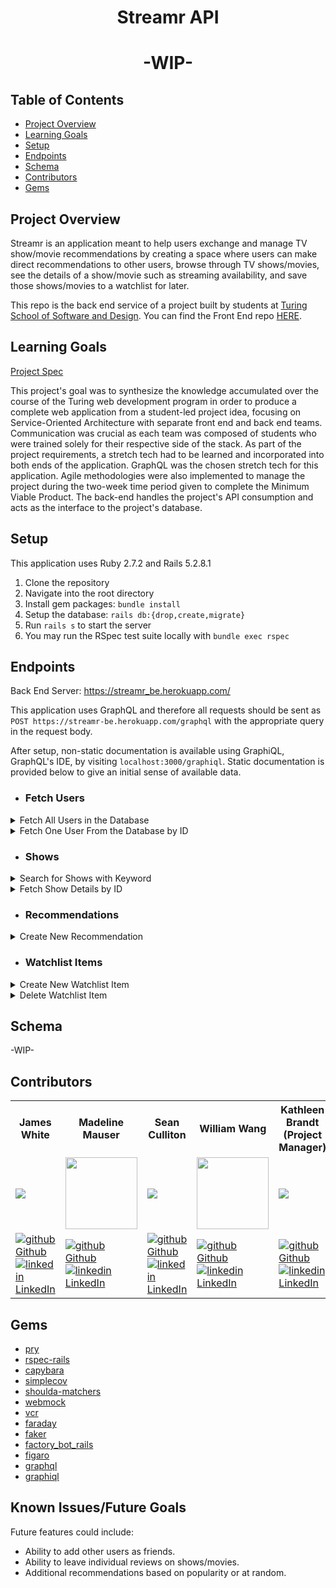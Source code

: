 <div align="center">
  <h1>Streamr API</h1>
  <h1>-WIP-</h1>
</div>

## Table of Contents
- [Project Overview](#project-overview)
- [Learning Goals](#learning-goals)
- [Setup](#setup)
- [Endpoints](#endpoints)
- [Schema](#schema)
- [Contributors](#contributors)
- [Gems](#gems)


## Project Overview
Streamr is an application meant to help users exchange and manage TV show/movie recommendations by creating a space where users can make direct recommendations to other users, browse through TV shows/movies, see the details of a show/movie such as streaming availability, and save those shows/movies to a watchlist for later.

This repo is the back end service of a project built by students at [Turing School of Software and Design](https://turing.edu/). You can find the Front End repo [HERE](https://github.com/streamr-turing/streamr-fe).



## Learning Goals
[Project Spec](https://mod4.turing.edu/projects/capstone/)

This project's goal was to synthesize the knowledge accumulated over the course of the Turing web development program in order to produce a complete web application from a student-led project idea, focusing on Service-Oriented Architecture with separate front end and back end teams. Communication was crucial as each team was composed of students who were trained solely for their respective side of the stack. As part of the project requirements, a stretch tech had to be learned and incorporated into both ends of the application. GraphQL was the chosen stretch tech for this application. Agile methodologies were also implemented to manage the project during the two-week time period given to complete the Minimum Viable Product.
The back-end handles the project's API consumption and acts as the interface to the project's database.

## Setup
This application uses Ruby 2.7.2 and Rails 5.2.8.1

1. Clone the repository
2. Navigate into the root directory
3. Install gem packages: `bundle install`
4. Setup the database: `rails db:{drop,create,migrate}`
6. Run `rails s` to start the server
7. You may run the RSpec test suite locally with `bundle exec rspec`

## Endpoints
Back End Server: https://streamr_be.herokuapp.com/

This application uses GraphQL and therefore all requests should be sent as `POST https://streamr-be.herokuapp.com/graphql` with the appropriate query in the request body. 

After setup, non-static documentation is available using GraphiQL, GraphQL's IDE, by visiting `localhost:3000/graphiql`. Static documentation is provided below to give an initial sense of available data.

- ### Fetch Users
<details close>
<summary>Fetch All Users in the Database</summary>
<br>
Request Body: <br>
  
```
  query {
    users {
        id
        username
        avatarUrl
    }
  }
```
  
JSON Response Example: 
```json 
  {
  "data": {
    "users": [
      {
        "id": "1",
        "username": "snoop_dogg",
        "avatarUrl": "https://cdn-icons-png.flaticon.com/512/3940/3940414.png"
      },
      {
        "id": "2",
        "username": "martha_stewart",
        "avatarUrl": "https://cdn-icons-png.flaticon.com/512/3940/3940448.png"
      },
      {...},
      {...}
    ]
  }
```
</details>

<details close>
<summary>Fetch One User From the Database by ID</summary>
<br>
Request Body: <br>
  
```
query {
	fetchUser (
  	id: 5
  )
  {
    id
    username
    avatarUrl
    watchlistItems {
      show {
        tmdbId
        title
        releaseYear
        posterUrl
        mediaType
      }
    }
    recommendations {
      id
      recommendeeId
      recommender {
        id
        username
        avatarUrl
      }
      show {
        tmdbId
        title
        releaseYear
        rating
        genres
        posterUrl
        mediaType
      }
      createdAt
    }
  }
}
```
  
JSON Response Example: 
```json 
 {
  "data": {
    "fetchUser": {
      "id": "5",
      "username": "the_burger_king",
      "avatarUrl": "https://cdn-icons-png.flaticon.com/512/3940/3940429.png",
      "watchlistItems": [
        {
          "show": {
            "tmdbId": 76331,
            "title": "Succession",
            "releaseYear": "2018",
            "posterUrl": "https://image.tmdb.org/t/p/w500/e2X32jUfJ2kb4QtNg3WCTnLyGxD.jpg",
            "mediaType": "tv"
          }
        },
        {..},
        {..}
      ],
      "recommendations": [
        {
          "id": "5",
          "recommendeeId": 5,
          "recommender": {
            "id": "4",
            "username": "sean_not_shaun",
            "avatarUrl": "https://cdn-icons-png.flaticon.com/512/3940/3940421.png"
          },
          "show": {
            "tmdbId": 4608,
            "title": "30 Rock",
            "releaseYear": "2006",
            "rating": 7.45,
            "genres": [
              "Comedy"
            ],
            "posterUrl": "https://image.tmdb.org/t/p/w500/k3RbNzPEPW0cmkfkn1xVCTk3Qde.jpg",
            "mediaType": "tv"
          },
          "createdAt": "2023-02-12T19:29:41Z"
        },
        {..},
        {..}
      ]
    }
  }
}
```
</details>

- ### Shows
<details close>

<summary>Search for Shows with Keyword</summary>
<br>
Request Body: <br>

```
  query {
    shows(
        query: "30 Rock"
    )
    {
        tmdbId
        title
        imageUrl
        yearCreated
        mediaType
        rating
        genres
    }
}
```

JSON Response Example: 
```json 
  {
  "data": {
    "shows": [
      {
        "tmdbId": 4608,
        "title": "30 Rock",
        "imageUrl": "https://image.tmdb.org/t/p/w500//k3RbNzPEPW0cmkfkn1xVCTk3Qde.jpg",
        "yearCreated": "2006-10-11",
        "mediaType": "tv",
        "rating": 7.45,
        "genres": [
          "Comedy"
        ]
      },
      {..},
      {..},
    ]
  }
```
</details>

<details close>

<summary>Fetch Show Details by ID</summary>
<br>
  Note: The argument `userId` is only required if the recommendedBy field is present in query <br>
Request Body: <br>

```
  query {
    showDetails(
        tmdbId: 4608
        userId: 1
      	mediaType: "tv"
    )
    {
        tmdbId
        title
        releaseYear
        streamingService {
          logoPath
          providerName
        }
        posterUrl
        genres
        rating
        summary
      	mediaType
        recommendedBy {
                id
                username
                avatarUrl
        }
    	 
    }
}
```

JSON Response Example: 
```json 
  {
  "data": {
    "showDetails": {
      "tmdbId": 4608,
      "title": "30 Rock",
      "releaseYear": "2006",
      "streamingService": [
        {
          "logoPath": "https://image.tmdb.org/t/p/w500/zxrVdFjIjLqkfnwyghnfywTn3Lh.jpg",
          "providerName": "Hulu"
        },
        {..},
        {..}
      ],
      "posterUrl": "https://image.tmdb.org/t/p/w500/k3RbNzPEPW0cmkfkn1xVCTk3Qde.jpg",
      "genres": [
        "Comedy"
      ],
      "rating": 7.45,
      "summary": "Liz Lemon, the head writer...",
      "mediaType": "tv",
      "recommendedBy": [
        {
          "id": "2",
          "username": "martha_stewart",
          "avatarUrl": "https://cdn-icons-png.flaticon.com/512/3940/3940448.png"
        },
        {..},
        {..}
      ]
    }
  }
}
```
</details>

- ### Recommendations
<details close>

<summary>Create New Recommendation</summary>
<br>
Request Body: <br>

```
  mutation {
    createRecommendation (
        tmdbId: 4608,
        recommenderId: 1,
        recommendeeId: 2,
        mediaType: "tv"
    )
    {
        id
        tmdbId
        recommenderId
        recommendeeId
    }
}
```

JSON Response Example: 
```json 
  {
  "data": {
    "createRecommendation": {
      "id": "30",
      "tmdbId": 4608,
      "recommenderId": 1,
      "recommendeeId": 2
    }
  }
}
```
</details>

- ### Watchlist Items
<details close>

<summary>Create New Watchlist Item</summary>
<br>
Request Body: <br>

```
  mutation {
    createWatchlistItem (
        tmdbId: 4608,
        userId: 1,
        mediaType: "tv"
    )
    {
        id
        tmdbId
        userId
    }
}
```

JSON Response Example: 
```json 
  {
  "data": {
    "createWatchlistItem": {
      "id": "83",
      "tmdbId": 4608,
      "userId": 1
    }
  }
}
```
</details>

<details close>

<summary>Delete Watchlist Item</summary>
<br>
Request Body: <br>

```
  mutation {
    deleteWatchlistItem (
        id: 83 )
    {
        id
    }
}
```

JSON Response Example: 
```json 
  {
  "data": {
    "deleteWatchlistItem": {
      "id": "83"
    }
  }
}
```
</details>


## Schema

-WIP-

## Contributors
<table>
  <tr>
    <th>James White</th>
    <th>Madeline Mauser</th>
    <th>Sean Culliton</th>
    <th>William Wang</th>
    <th>Kathleen Brandt<br>(Project Manager)</th>
  </tr>
  <tr>
    <td><img src="https://avatars.githubusercontent.com/u/108167041?s=120&v=4"></td>
    <td><img src="https://avatars.githubusercontent.com/u/106927896?width="200" height="115""></td>
    <td><img src="https://avatars.githubusercontent.com/u/108320490?s=120&v=4"></td>
    <td><img src="https://avatars.githubusercontent.com/u/110333328?width="200" height="115""></td>
    <td><img src="https://avatars.githubusercontent.com/u/96136707?s=120&v=4"></td>
  </tr>

  <tr>
    <td>
      <a href="https://github.com/James-E-White"  rel="nofollow noreferrer">
          <img src="https://i.stack.imgur.com/tskMh.png" alt="github"> Github
        </a><br>
      <a href="https://www.linkedin.com/in/james-ed-wh/" rel="nofollow noreferrer">
    <img src="https://i.stack.imgur.com/gVE0j.png" alt="linkedin"> LinkedIn
        </a>
    </td>
        <td>
       <a href="https://github.com/MadelineMauser" rel="nofollow noreferrer">
            <img src="https://i.stack.imgur.com/tskMh.png" alt="github"> Github
      </a><br>
        <a href="https://www.linkedin.com/in/madeline-mauser-644239245/" rel="nofollow noreferrer">
          <img src="https://i.stack.imgur.com/gVE0j.png" alt="linkedin"> LinkedIn
      </a>
    </td>
        <td>
       <a href="https://github.com/smculliton" rel="nofollow noreferrer">
          <img src="https://i.stack.imgur.com/tskMh.png" alt="github"> Github
      </a><br>
        <a href="https://www.linkedin.com/in/seanculliton" rel="nofollow noreferrer">
          <img src="https://i.stack.imgur.com/gVE0j.png" alt="linkedin"> LinkedIn
      </a>
    </td>
        <td>
       <a href="https://github.com/willjw2" rel="nofollow noreferrer">
            <img src="https://i.stack.imgur.com/tskMh.png" alt="github"> Github
      </a><br>
        <a href="https://www.linkedin.com/in/william-wang-814442240/" rel="nofollow noreferrer">
          <img src="https://i.stack.imgur.com/gVE0j.png" alt="linkedin"> LinkedIn
      </a>
    </td>
        <td>
       <a href="https://github.com/KatBrandt" rel="nofollow noreferrer">
            <img src="https://i.stack.imgur.com/tskMh.png" alt="github"> Github
      </a><br>
        <a href="https://www.linkedin.com/in/katbrandt/" rel="nofollow noreferrer">
          <img src="https://i.stack.imgur.com/gVE0j.png" alt="linkedin"> LinkedIn
      </a>
    </td>
    </tr>
    
</table>

## Gems
- [pry](https://github.com/pry/pry)
- [rspec-rails](https://github.com/rspec/rspec-rails)
- [capybara](https://github.com/teamcapybara/capybara)
- [simplecov](https://github.com/simplecov-ruby/simplecov)
- [shoulda-matchers](https://github.com/thoughtbot/shoulda-matchers)
- [webmock](https://github.com/bblimke/webmock)
- [vcr](https://github.com/vcr/vcr)
- [faraday](https://lostisland.github.io/faraday/usage/)
- [faker](https://github.com/vajradog/faker-rails)
- [factory_bot_rails](https://github.com/thoughtbot/factory_bot_rails)
- [figaro](https://github.com/laserlemon/figaro)
- [graphql](https://github.com/rmosolgo/graphql-ruby)
- [graphiql](https://github.com/rmosolgo/graphiql-rails)


## Known Issues/Future Goals
Future features could include:
- Ability to add other users as friends.
- Ability to leave individual reviews on shows/movies.
- Additional recommendations based on popularity or at random.


